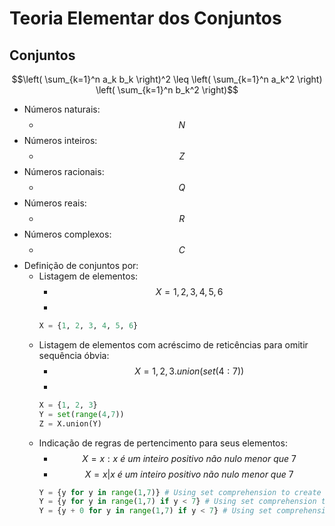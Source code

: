 # Teoria Elementar dos Conjuntos
## Conjuntos
$$\left( \sum_{k=1}^n a_k b_k \right)^2 \leq \left( \sum_{k=1}^n a_k^2 \right) \left( \sum_{k=1}^n b_k^2 \right)$$
- Números naturais: 
    - $$ N $$
- Números inteiros:
    - $$ Z $$
- Números racionais:
    - $$ Q $$
- Números reais:
    - $$ R $$
- Números complexos:
    - $$ C $$
- Definição de conjuntos por:
    - Listagem de elementos: 
        - $$ X = {1, 2, 3, 4, 5, 6} $$
        - 
        ```python title="Python code ..."
        X = {1, 2, 3, 4, 5, 6}
        ```
    - Listagem de elementos com acréscimo de reticências para omitir sequência óbvia: 
        - $$ X = {1, 2, 3}.union(set(4:7)) $$
        - 
        ```python title="Python code ..."
        X = {1, 2, 3}
        Y = set(range(4,7))
        Z = X.union(Y)
        ```
    - Indicação de regras de pertencimento para seus elementos:
        - $$ X = { x : x\ é\ um\ inteiro\ positivo\ não\ nulo\ menor\ que\ 7} $$
        - $$ X = { x | x\ é\ um\ inteiro\ positivo\ não\ nulo\ menor\ que\ 7} $$  
        ```python title="Python code ..."
        Y = {y for y in range(1,7)} # Using set comprehension to create a new set
        Y = {y for y in range(1,7) if y < 7} # Using set comprehension to create a new set
        Y = {y + 0 for y in range(1,7) if y < 7} # Using set comprehension to create a new set
        ```
